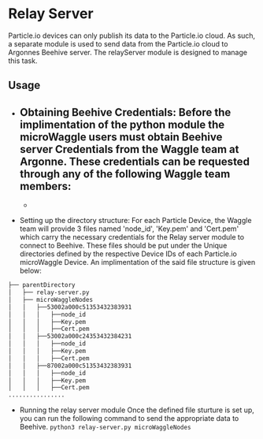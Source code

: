 # Relay Server
Particle.io devices can only publish its data to the Particle.io cloud. As such, a separate module is used to send data from the Particle.io cloud to Argonnes Beehive server. The relayServer module is designed to manage this task.

## Usage  

- Obtaining Beehive Credentials:
  Before the implimentation of the python module the microWaggle users must obtain Beehive server Credentials from the Waggle team at Argonne.  These credentials can be requested through any of the following Waggle team members:
    - 
    - 

- Setting up the directory structure: 
For each Particle Device, the Waggle team will provide 3 files named 'node_id', 'Key.pem' and 'Cert.pem' which carry the necessary credentials for the Relay server module to connect to Beehive. These files should be put under the Unique directories defined by the respective Device IDs of each Particle.io microWaggle Device. An implimentation of the said file structure is given below:

```bash
├── parentDirectory
│   ├── relay-server.py
│   ├── microWaggleNodes
│   │   ├──53002a000c51353432383931
│   │   │   ├──node_id
│   │   │   ├──Key.pem 
│   │   │   ├──Cert.pem
│   │   ├──53002a000c24353432384231
│   │   │   ├──node_id
│   │   │   ├──Key.pem 
│   │   │   ├──Cert.pem
│   │   ├──87002a000c51353432383931
│   │   │   ├──node_id
│   │   │   ├──Key.pem 
│   │   │   ├──Cert.pem
................
```
- Running the relay server module
Once the defined file sturture is set up, you can run the following command to send the appropriate data to Beehive. 
```python3 relay-server.py microWaggleNodes```

